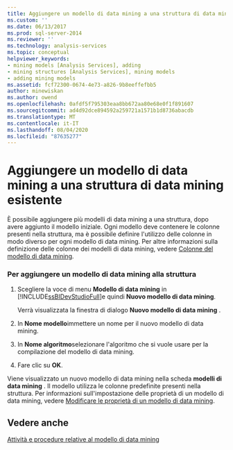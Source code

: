 ```yaml
---
title: Aggiungere un modello di data mining a una struttura di data mining esistente | Microsoft Docs
ms.custom: ''
ms.date: 06/13/2017
ms.prod: sql-server-2014
ms.reviewer: ''
ms.technology: analysis-services
ms.topic: conceptual
helpviewer_keywords:
- mining models [Analysis Services], adding
- mining structures [Analysis Services], mining models
- adding mining models
ms.assetid: fcf72300-0674-4e73-a826-9b8eeffefbb5
author: minewiskan
ms.author: owend
ms.openlocfilehash: 0afdf5f795303eaa8bb672aa80e68e0f1f891607
ms.sourcegitcommit: ad4d92dce894592a259721a1571b1d8736abacdb
ms.translationtype: MT
ms.contentlocale: it-IT
ms.lasthandoff: 08/04/2020
ms.locfileid: "87635277"
---
```

# <a name="add-a-mining-model-to-an-existing-mining-structure"></a>Aggiungere un modello di data mining a una struttura di data mining esistente
  È possibile aggiungere più modelli di data mining a una struttura, dopo avere aggiunto il modello iniziale. Ogni modello deve contenere le colonne presenti nella struttura, ma è possibile definire l'utilizzo delle colonne in modo diverso per ogni modello di data mining. Per altre informazioni sulla definizione delle colonne dei modelli di data mining, vedere [Colonne del modello di data mining](mining-model-columns.md).  
  
### <a name="to-add-a-mining-model-to-the-structure"></a>Per aggiungere un modello di data mining alla struttura  
  
1.  Scegliere la voce di menu **Modello di data mining** in [!INCLUDE[ssBIDevStudioFull](../../includes/ssbidevstudiofull-md.md)]e quindi **Nuovo modello di data mining**.  
  
     Verrà visualizzata la finestra di dialogo **Nuovo modello di data mining** .  
  
2.  In **Nome modello**immettere un nome per il nuovo modello di data mining.  
  
3.  In **Nome algoritmo**selezionare l'algoritmo che si vuole usare per la compilazione del modello di data mining.  
  
4.  Fare clic su **OK**.  
  
 Viene visualizzato un nuovo modello di data mining nella scheda **modelli di data mining** . Il modello utilizza le colonne predefinite presenti nella struttura. Per informazioni sull'impostazione delle proprietà di un modello di data mining, vedere [Modificare le proprietà di un modello di data mining](change-the-properties-of-a-mining-model.md).  
  
## <a name="see-also"></a>Vedere anche  
 [Attività e procedure relative al modello di data mining](mining-model-tasks-and-how-tos.md)  
  
  

